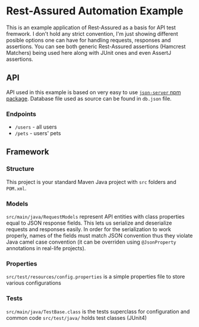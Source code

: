 # Rest-Assured Automation Example
This is an example application of Rest-Assured as a basis for API test fremwork. I don't hold any strict convention, I'm just showing different posible options one can have for handling requests, responses and assertions.
You can see both generic Rest-Assured assertions (Hamcrest Matchers) being used here along with JUnit ones and even AssertJ assertions.

## API
API used in this example is based on very easy to use  [`json-server` npm package](https://github.com/typicode/json-server). Database file used as source can be found in `db.json` file.

### Endpoints
- `/users` - all users
- `/pets` - users' pets

## Framework

### Structure
This project is your standard Maven Java project with `src` folders and `POM.xml`.

### Models
`src/main/java/RequestModels` represent API entities with class properties equal to JSON response fields. This lets us serialize and deserialize  requests and responses easily.
In order for the serialization to work properly, names of the fields must match JSON convention thus they violate Java camel case convention (it can be overriden using `@JsonProperty` annotations in real-life projects).

### Properties
`src/test/resources/config.properties` is a simple properties file to store various configurations

### Tests
`src/main/java/TestBase.class` is the tests superclass for configuration and common code
`src/test/java/` holds test classes (JUnit4) 